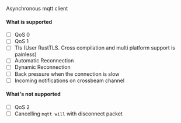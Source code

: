 Asynchronous mqtt client

#### What is supported

- [ ] QoS 0
- [ ] QoS 1
- [ ] Tls (User RustTLS. Cross compilation and multi platform support is painless)
- [ ] Automatic Reconnection
- [ ] Dynamic Reconnection 
- [ ] Back pressure when the connection is slow
- [ ] Incoming notifications on crossbeam channel

#### What's not supported

- [ ] QoS 2
- [ ] Cancelling `mqtt will` with disconnect packet